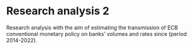 # Research analysis 2

Research analysis with the aim of estimating the transmission of ECB conventional monetary policy on banks’ volumes and rates since (period 2014-2022).

 
